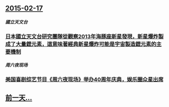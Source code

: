 ## [2015-02-17](/zh/news/2015/02/17/index.md)

##### 國立天文台
### [日本國立天文台研究團隊從觀察2013年海豚座新星發現，新星爆炸製成了大量鋰元素，這意味著經典新星爆炸可能是宇宙製造鋰元素的主要機制](/zh/news/2015/02/17/日本國立天文台研究團隊從觀察2013年海豚座新星發現-新星爆炸製成了大量鋰元素-這意味著經典新星爆炸可能是宇宙製造鋰元素.md)
##### 周六夜现场
### [美国喜剧综艺节目《周六夜现场》举办40周年庆典，娱乐圈众星出席](/zh/news/2015/02/17/美国喜剧综艺节目-周六夜现场-举办40周年庆典-娱乐圈众星出席.md)
## [前一天...](/zh/news/2015/02/15/index.md)

